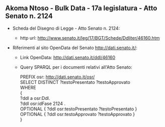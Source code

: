 ## Akoma Ntoso - Bulk Data - 17a legislatura - Atto Senato n. 2124 ##

* Scheda del Disegno di Legge - Atto Senato n. 2124:
	* http url: http://www.senato.it/leg/17/BGT/Schede/Ddliter/46160.htm

* Riferimenti al sito OpenData del Senato http://dati.senato.it/:
	* Link OpenData: http://dati.senato.it/ddl/46160
	* Query SPARQL per i documenti relativi all'Atto Senato:

        PREFIX osr: <http://dati.senato.it/osr/>  
		SELECT DISTINCT ?testoPresentato ?testoApprovato  
		WHERE  
		{  
		    ?ddl a osr:Ddl.  
		    ?ddl osr:idFase 2124 .  
		    OPTIONAL { ?ddl osr:testoPresentato ?testoPresentato }  
		    OPTIONAL { ?ddl osr:testoApprovato ?testoApprovato }  
		}
		